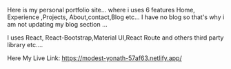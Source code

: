 Here is my personal portfolio site... where i uses 6 features Home, Experience ,Projects, About,contact,Blog
etc...
I have no blog so that's why i am not updating my blog section ...

I uses React, React-Bootstrap,Material UI,React Route and others third party library etc....


Here My Live Link:    https://modest-yonath-57af63.netlify.app/
